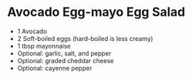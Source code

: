 # Avocado Egg-mayo Egg Salad

-   1 Avocado
-   2 Soft-boiled eggs (hard-boiled is less creamy)
-   1 tbsp mayonnaise
-   Optional: garlic, salt, and pepper
-   Optional: graded cheddar cheese
-   Optional: cayenne pepper
